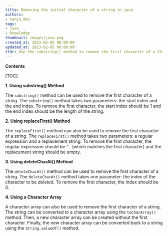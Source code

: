 ```yaml
---
title: Removing the initial character of a string in java
authors:
- nanja_dev
tags:
- java
- knowledge
thumbnail: images/java.png
created_at: 2023-02-05 00:00:00
updated_at: 2023-02-05 00:00:00
tldr: Use the substring() method to remove the first character of a String.
---
```


**Contents**

[TOC]

**1. Using substring() Method**

The `substring()` method can be used to remove the first character of a string. The `substring()` method takes two parameters: the start index and the end index. To remove the first character, the start index should be 1 and the end index should be the length of the string.

**2. Using replaceFirst() Method**

The `replaceFirst()` method can also be used to remove the first character of a string. The `replaceFirst()` method takes two parameters: a regular expression and a replacement string. To remove the first character, the regular expression should be `^.` (which matches the first character) and the replacement string should be empty.

**3. Using deleteCharAt() Method**

The `deleteCharAt()` method can be used to remove the first character of a string. The `deleteCharAt()` method takes one parameter: the index of the character to be deleted. To remove the first character, the index should be 0.

**4. Using a Character Array**

A character array can also be used to remove the first character of a string. The string can be converted to a character array using the `toCharArray()` method. Then, a new character array can be created without the first character. Finally, the new character array can be converted back to a string using the `String.valueOf()` method.
